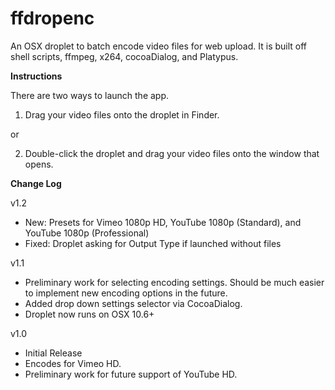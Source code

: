 ffdropenc
=========

An OSX droplet to batch encode video files for web upload. It is built off shell scripts, ffmpeg, x264, cocoaDialog, and Platypus.


**Instructions**

There are two ways to launch the app.

 1) Drag your video files onto the droplet in Finder.

 or

 2) Double-click the droplet and drag your video files onto the window that opens.



**Change Log**

v1.2
 * New: Presets for Vimeo 1080p HD, YouTube 1080p (Standard), and YouTube 1080p (Professional)
 * Fixed: Droplet asking for Output Type if launched without files

v1.1
 * Preliminary work for selecting encoding settings. Should be much easier to implement new encoding options in the future.
 * Added drop down settings selector via CocoaDialog.
 * Droplet now runs on OSX 10.6+

v1.0
 * Initial Release
 * Encodes for Vimeo HD.
 * Preliminary work for future support of YouTube HD.